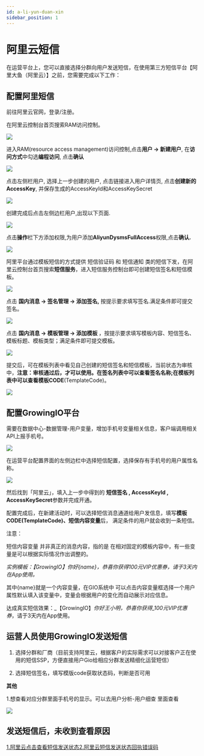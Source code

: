 ```yaml
---
id: a-li-yun-duan-xin
sidebar_position: 1
---
```


# 阿里云短信

在运营平台上，您可以直接选择分群向用户发送短信，在使用第三方短信平台【阿里大鱼（阿里云）】之前，您需要完成以下工作：

## 配置阿里短信[](#1-pei-zhiali-duan-xin)

前往阿里云官网，登录/注册。

在阿里云控制台首页搜索RAM访问控制。

![](https://gblobscdn.gitbook.com/assets%2F-Lpwgem-x8KzhBglybzw%2F-LyTDME0NcW9pXhR94Xf%2F-LyTDOrlOJ9ArXkiT8y3%2F1.png?alt=media&token=985bdc25-30e4-440a-9166-dc0cfe3efcea)

进入RAM(resource access management)访问控制,点击**用户 -\> 新建用户**, 在**访问方式**中勾选**编程访问**, 点击**确认**

![](https://gblobscdn.gitbook.com/assets%2F-Lpwgem-x8KzhBglybzw%2F-LyTDME0NcW9pXhR94Xf%2F-LyTDZC_kMafs0VpS7aY%2F2.png?alt=media&token=c47bccd4-852d-479a-94c7-a13484b1ad17)

点击左侧栏用户, 选择上一步创建的用户, 点击链接进入用户详情页, 点击**创建新的AccessKey**, 并保存生成的AccessKeyId和AccessKeySecret

![](https://gblobscdn.gitbook.com/assets%2F-Lpwgem-x8KzhBglybzw%2F-LyTDME0NcW9pXhR94Xf%2F-LyTDgNLojamo8e1rXEw%2F3.png?alt=media&token=0600bc5a-55f2-4b85-9ef8-c00d370c8214)

创建完成后点击左侧边栏用户,出现以下页面.

![](https://gblobscdn.gitbook.com/assets%2F-Lpwgem-x8KzhBglybzw%2F-LyTDME0NcW9pXhR94Xf%2F-LyTDpJLW8vxpeiDPuEt%2F4.png?alt=media&token=900a258b-5621-437f-a1f6-9fd8e4af521f)

点击**操作**栏下方添加权限,为用户添加**AliyunDysmsFullAccess**权限,点击**确认.**

![](https://gblobscdn.gitbook.com/assets%2F-Lpwgem-x8KzhBglybzw%2F-LyTDME0NcW9pXhR94Xf%2F-LyTE7ccK4tYcQjCqWl6%2F5.png?alt=media&token=e389635c-7ab5-44be-afac-8909c6062024)

阿里平台通过模板短信的方式提供 短信验证码 和 短信通知 类的短信下发，在阿里云控制台首页搜索**短信服务**，进入短信服务控制台即可创建短信签名和短信模板。

![](https://gblobscdn.gitbook.com/assets%2F-Lpwgem-x8KzhBglybzw%2F-LyTDME0NcW9pXhR94Xf%2F-LyTEig6qNUZFjbjQB0n%2F6.png?alt=media&token=79a31414-49f4-4917-b958-4f4198573c17)

点击 **国内消息 -> 签名管理 -\> 添加签名,** 按提示要求填写签名.满足条件即可提交签名。

![](https://gblobscdn.gitbook.com/assets%2F-Lpwgem-x8KzhBglybzw%2F-LyTDME0NcW9pXhR94Xf%2F-LyTEt_cNf8WuSz_YpOH%2F7.png?alt=media&token=f70a4938-d695-4856-822d-829e7e314c90)

点击 **国内消息 -> 模板管理 -\> 添加模板** ，按提示要求填写模板内容、短信签名、模板标题、模板类型；满足条件即可提交模板。

![](https://gblobscdn.gitbook.com/assets%2F-Lpwgem-x8KzhBglybzw%2F-LyTDME0NcW9pXhR94Xf%2F-LyTF3_o6p5qXMcRow9x%2F8.png?alt=media&token=782b1be2-877f-4f39-ab8e-e0fd4b841b5c)

提交后，可在模板列表中看见自己创建的短信签名和短信模板，当前状态为审核中，**注意：审核通过后，才可以使用。**在签名列表中可以查看**签名名称;**在模板列表中可以查看**模板CODE**(TemplateCode)。

![](https://gblobscdn.gitbook.com/assets%2F-Lpwgem-x8KzhBglybzw%2F-LyTDME0NcW9pXhR94Xf%2F-LyTFDczzBJcVwcriFj4%2F9.png?alt=media&token=47fee33d-3f85-4154-8779-a33cb5a80f4e)


## 配置GrowingIO平台[](#2-pei-zhi-growingio-ping-tai)

需要在数据中心-数据管理-用户变量，增加手机号变量相关信息，客户端调用相关API上报手机号。

![](https://gblobscdn.gitbook.com/assets%2F-Lpwgem-x8KzhBglybzw%2F-LyTDME0NcW9pXhR94Xf%2F-LyTFSR6ecUyuTFG6Rue%2F10.png?alt=media&token=c4b8d0ae-a599-41a1-a234-c1233a8adadf)

在运营平台配置界面的左侧边栏中选择短信配置，选择保存有手机号的用户属性名称。

![](https://gblobscdn.gitbook.com/assets%2F-Lpwgem-x8KzhBglybzw%2F-LyTDME0NcW9pXhR94Xf%2F-LyTFZOtKVB21JiSfohf%2F11.png?alt=media&token=91e3ca2d-c170-4863-a615-6536e8180b00)

然后找到「阿里云」，填入上一步中得到的 **短信签名 , AccessKeyId , AccessKeySecret**参数并完成开通。

配置完成后，在新建活动时，可以选择短信消息通道给用户发信息，填写**模板CODE(TemplateCode)、短信内容变量**后， 满足条件的用户就会收到一条短信。

注意：

短信内容变量 并非真正的消息内容，指的是 在相对固定的模板内容中，有一些变量是可以根据实际情况作出调整的。

_实例模板：【GrowingIO】你好{name}，恭喜你获得100元VIP优惠券，请于3天内在App使用。_

其中{name}就是一个内容变量，在GIO系统中 可以点击内容变量框选择一个用户属性默认填入该变量中，变量会根据用户的变化而自动展示对应信息。

达成真实短信效果：_【GrowingIO】_你好王小明，恭喜你获得_100元VIP优惠券_，请于3天内在App使用。


## 运营人员使用GrowingIO发送短信[](#3-yun-ying-ren-yuan-shi-yong-growingio-fa-song-duan-xin)

1. 选择分群和厂商（目前支持阿里云，根据客户的实际需求可以对接客户正在使用的短信SSP，方便直接用户Gio给相应分群发送精细化运营短信）

2. 选择短信签名，填写模版code获取状态码，判断是否可用

**其他**

1.想查看对应分群里面手机号的显示。可以去用户分析-用户细查 里面查看

![](https://gblobscdn.gitbook.com/assets%2F-Lpwgem-x8KzhBglybzw%2F-LyTDME0NcW9pXhR94Xf%2F-LyTFco16ATvMqvEvI_o%2F12.png?alt=media&token=26b3827d-36ee-4d3f-babc-6a4515500396)


## 发送短信后，未收到查看原因[](#4-fa-song-duan-xin-hou-wei-shou-dao-cha-kan-yuan-yin)

​[1.阿里云点击查看短信发送状态](https://dysms.console.aliyun.com/dysms.htm?spm=5176.12818093.recent.ddysms.cce816d0C9LbBj#/statistic/record) ​[2.阿里云短信发送状态回执错误码](https://help.aliyun.com/document_detail/101347.html)​
